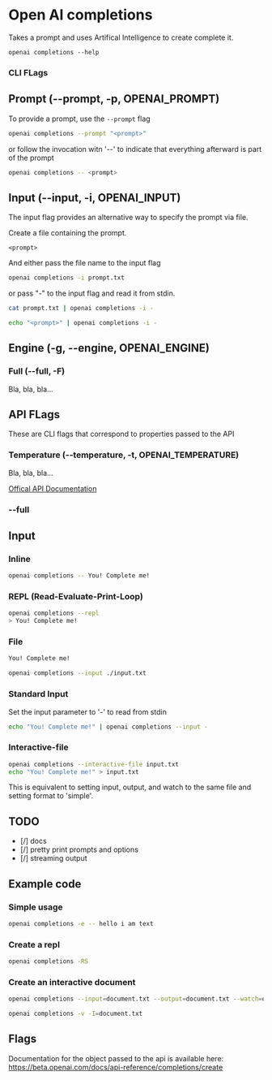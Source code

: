 # Open AI completions

Takes a prompt and uses Artifical Intelligence to create complete it.

```
openai completions --help
```

### CLI FLags

## Prompt (--prompt, -p, OPENAI_PROMPT)

To provide a prompt, use the `--prompt` flag

```sh
openai completions --prompt "<prompt>"
```

or follow the invocation witn '--'
to indicate that everything afterward is part of the prompt

```sh
openai completions -- <prompt>
```

## Input (--input, -i, OPENAI_INPUT)

The input flag provides an alternative way to specify the prompt via file.

Create a file containing the prompt.

```sh: file:///prompt.txt
<prompt>
```

And either pass the file name to the input flag

```sh
openai completions -i prompt.txt
```

or pass "-" to the input flag and read it from stdin.

```sh
cat prompt.txt | openai completions -i -
```

```sh
echo "<prompt>" | openai completions -i -
```

## Engine (-g, --engine, OPENAI_ENGINE)

### Full (--full, -F)

Bla, bla, bla...

## API FLags

These are CLI flags that correspond to properties passed to the API

### Temperature (--temperature, -t, OPENAI_TEMPERATURE)

Bla, bla, bla...

[Offical API Documentation]()

### --full

## Input

### Inline

```sh
openai completions -- You! Complete me!
```

### REPL (Read-Evaluate-Print-Loop)

```sh
openai completions --repl
> You! Complete me!
```

### File

```text:file:///input.txt
You! Complete me!
```

```sh
openai completions --input ./input.txt
```

### Standard Input

Set the input parameter to '-' to read from stdin

```sh
echo "You! Complete me!" | openai completions --input -
```

### Interactive-file

```sh
openai completions --interactive-file input.txt
echo "You! Complete me!" > input.txt
```

This is equivalent to setting input, output, and watch to the same file and setting format to 'simple'.

## TODO

- [/] docs
- [/] pretty print prompts and options
- [/] streaming output

## Example code

### Simple usage

```sh
openai completions -e -- hello i am text
```

### Create a repl

```sh
openai completions -RS
```

### Create an interactive document

```sh
openai completions --input=document.txt --output=document.txt --watch=document.txt --format=simple --echo --verbose
```

```sh
openai completions -v -I=document.txt
```

## Flags

Documentation for the object passed to the api is available here: https://beta.openai.com/docs/api-reference/completions/create
